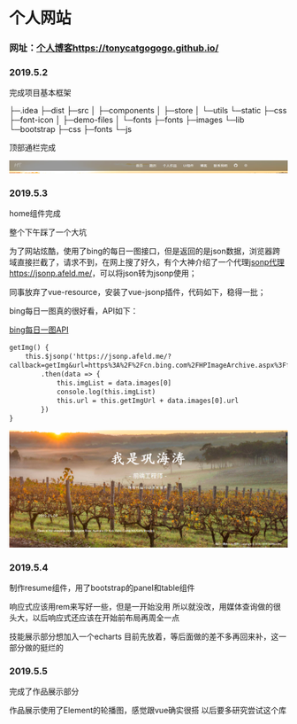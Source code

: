 # 个人网站

### 网址：[个人博客https://tonycatgogogo.github.io/](https://tonycatgogogo.github.io/)



### 2019.5.2

完成项目基本框架

├─.idea
├─dist
├─src
│  ├─components
│  ├─store
│  └─utils
└─static
    ├─css
    ├─font-icon
    │  ├─demo-files
    │  └─fonts
    ├─fonts
    ├─images
    └─lib
        └─bootstrap
            ├─css
            ├─fonts
            └─js

顶部通栏完成

![1556897366930](.\static\images\1556897366930.png)

### 2019.5.3

home组件完成

整个下午踩了一个大坑

为了网站炫酷，使用了bing的每日一图接口，但是返回的是json数据，浏览器跨域直接拦截了，请求不到，在网上搜了好久，有个大神介绍了一个代理[jsonp代理https://jsonp.afeld.me/](https://jsonp.afeld.me/)，可以将json转为jsonp使用；

同事放弃了vue-resource，安装了vue-jsonp插件，代码如下，稳得一批；

bing每日一图真的很好看，API如下：

[bing每日一图API](https%3A%2F%2Fcn.bing.com%2FHPImageArchive.aspx%3Fformat%3Djs%26idx%3D0%26n%3D1)

```
getImg() {
    this.$jsonp('https://jsonp.afeld.me/?callback=getImg&url=https%3A%2F%2Fcn.bing.com%2FHPImageArchive.aspx%3Fformat%3Djs%26idx%3D0%26n%3D1')
        .then(data => {
            this.imgList = data.images[0]
            console.log(this.imgList)
            this.url = this.getImgUrl + data.images[0].url
        })
}
```

![1556898063211](.\static\images\1556898063211.png)



### 2019.5.4

制作resume组件，用了bootstrap的panel和table组件

响应式应该用rem来写好一些，但是一开始没用 所以就没改，用媒体查询做的很头大，以后响应式还应该在开始前布局再周全一点

技能展示部分想加入一个echarts 目前先放着，等后面做的差不多再回来补，这一部分做的挺烂的

### 2019.5.5

完成了作品展示部分

作品展示使用了Element的轮播图，感觉跟vue确实很搭 以后要多研究尝试这个库

